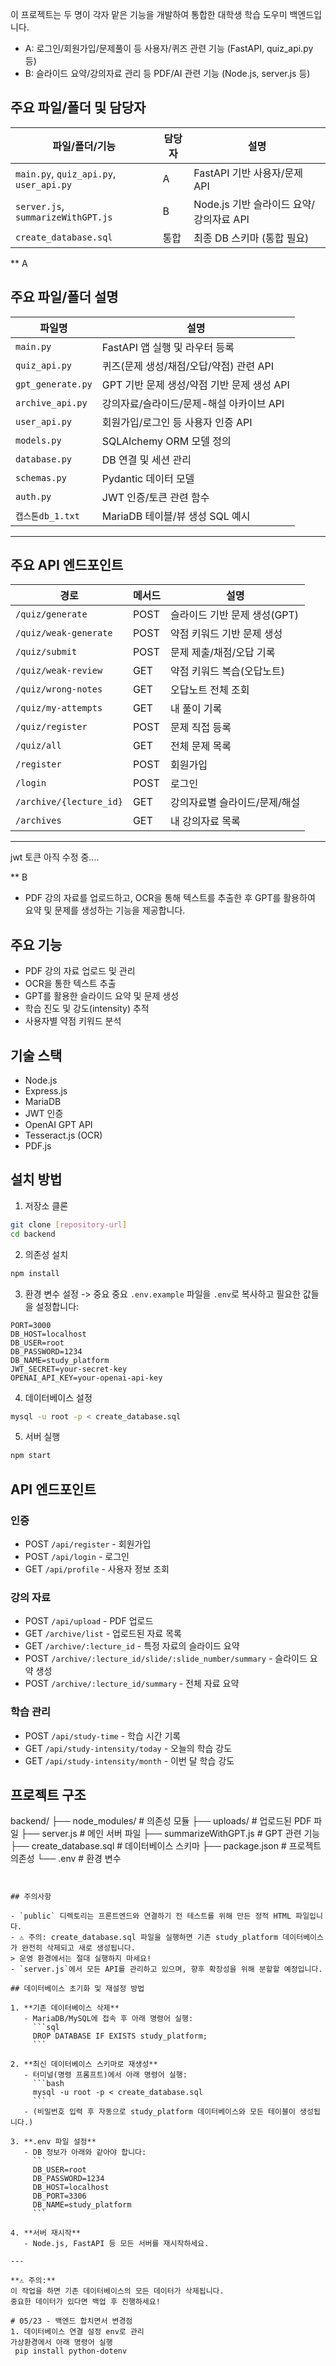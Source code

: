 이 프로젝트는 두 명이 각자 맡은 기능을 개발하여 통합한 대학생 학습 도우미 백엔드입니다.

- A: 로그인/회원가입/문제풀이 등 사용자/퀴즈 관련 기능 (FastAPI, quiz_api.py 등)
- B: 슬라이드 요약/강의자료 관리 등 PDF/AI 관련 기능 (Node.js, server.js 등)


## 주요 파일/폴더 및 담당자

| 파일/폴더/기능         | 담당자 | 설명 |
|------------------------|--------|------|
| `main.py`, `quiz_api.py`, `user_api.py` | A | FastAPI 기반 사용자/문제 API |
| `server.js`, `summarizeWithGPT.js`      | B | Node.js 기반 슬라이드 요약/강의자료 API |
| `create_database.sql`                   | 통합 | 최종 DB 스키마 (통합 필요) |

** A 
## 주요 파일/폴더 설명

| 파일명              | 설명                                      |
|---------------------|-------------------------------------------|
| `main.py`           | FastAPI 앱 실행 및 라우터 등록             |
| `quiz_api.py`       | 퀴즈(문제 생성/채점/오답/약점) 관련 API   |
| `gpt_generate.py`   | GPT 기반 문제 생성/약점 기반 문제 생성 API|
| `archive_api.py`    | 강의자료/슬라이드/문제-해설 아카이브 API  |
| `user_api.py`       | 회원가입/로그인 등 사용자 인증 API         |
| `models.py`         | SQLAlchemy ORM 모델 정의                  |
| `database.py`       | DB 연결 및 세션 관리                      |
| `schemas.py`        | Pydantic 데이터 모델                      |
| `auth.py`           | JWT 인증/토큰 관련 함수                   |
| `캡스톤db_1.txt`    | MariaDB 테이블/뷰 생성 SQL 예시           |

---

## 주요 API 엔드포인트

| 경로                      | 메서드 | 설명                       |
|---------------------------|--------|----------------------------|
| `/quiz/generate`          | POST   | 슬라이드 기반 문제 생성(GPT) |
| `/quiz/weak-generate`     | POST   | 약점 키워드 기반 문제 생성   |
| `/quiz/submit`            | POST   | 문제 제출/채점/오답 기록     |
| `/quiz/weak-review`       | GET    | 약점 키워드 복습(오답노트)   |
| `/quiz/wrong-notes`       | GET    | 오답노트 전체 조회           |
| `/quiz/my-attempts`       | GET    | 내 풀이 기록                 |
| `/quiz/register`          | POST   | 문제 직접 등록               |
| `/quiz/all`               | GET    | 전체 문제 목록               |
| `/register`               | POST   | 회원가입                     |
| `/login`                  | POST   | 로그인                       |
| `/archive/{lecture_id}`   | GET    | 강의자료별 슬라이드/문제/해설|
| `/archives`               | GET    | 내 강의자료 목록             |

---

jwt 토큰 아직 수정 중....

** B 

- PDF 강의 자료를 업로드하고, OCR을 통해 텍스트를 추출한 후 GPT를 활용하여 요약 및 문제를 생성하는 기능을 제공합니다.


## 주요 기능
- PDF 강의 자료 업로드 및 관리
- OCR을 통한 텍스트 추출
- GPT를 활용한 슬라이드 요약 및 문제 생성
- 학습 진도 및 강도(intensity) 추적
- 사용자별 약점 키워드 분석


## 기술 스택
- Node.js
- Express.js
- MariaDB
- JWT 인증
- OpenAI GPT API
- Tesseract.js (OCR)
- PDF.js


## 설치 방법

1. 저장소 클론
```bash
git clone [repository-url]
cd backend
```

2. 의존성 설치
```bash
npm install
```

3. 환경 변수 설정 -> 중요 중요 
`.env.example` 파일을 `.env`로 복사하고 필요한 값들을 설정합니다:
```env
PORT=3000
DB_HOST=localhost
DB_USER=root
DB_PASSWORD=1234
DB_NAME=study_platform
JWT_SECRET=your-secret-key
OPENAI_API_KEY=your-openai-api-key
```

4. 데이터베이스 설정
```bash
mysql -u root -p < create_database.sql
```

5. 서버 실행
```bash
npm start
```

## API 엔드포인트
### 인증
- POST `/api/register` - 회원가입
- POST `/api/login` - 로그인
- GET `/api/profile` - 사용자 정보 조회

### 강의 자료
- POST `/api/upload` - PDF 업로드
- GET `/archive/list` - 업로드된 자료 목록
- GET `/archive/:lecture_id` - 특정 자료의 슬라이드 요약
- POST `/archive/:lecture_id/slide/:slide_number/summary` - 슬라이드 요약 생성
- POST `/archive/:lecture_id/summary` - 전체 자료 요약

### 학습 관리
- POST `/api/study-time` - 학습 시간 기록
- GET `/api/study-intensity/today` - 오늘의 학습 강도
- GET `/api/study-intensity/month` - 이번 달 학습 강도


## 프로젝트 구조
backend/
├── node_modules/        # 의존성 모듈
├── uploads/            # 업로드된 PDF 파일
├── server.js           # 메인 서버 파일
├── summarizeWithGPT.js # GPT 관련 기능
├── create_database.sql # 데이터베이스 스키마
├── package.json        # 프로젝트 의존성
└── .env               # 환경 변수
```


## 주의사항

- `public` 디렉토리는 프론트엔드와 연결하기 전 테스트를 위해 만든 정적 HTML 파일입니다.
- ⚠️ 주의: create_database.sql 파일을 실행하면 기존 study_platform 데이터베이스가 완전히 삭제되고 새로 생성됩니다.
> 운영 환경에서는 절대 실행하지 마세요!
- `server.js`에서 모든 API를 관리하고 있으며, 향후 확장성을 위해 분할할 예정입니다.

## 데이터베이스 초기화 및 재설정 방법

1. **기존 데이터베이스 삭제**
   - MariaDB/MySQL에 접속 후 아래 명령어 실행:
     ```sql
     DROP DATABASE IF EXISTS study_platform;
     ```

2. **최신 데이터베이스 스키마로 재생성**
   - 터미널(명령 프롬프트)에서 아래 명령어 실행:
     ```bash
     mysql -u root -p < create_database.sql
     ```
   - (비밀번호 입력 후 자동으로 study_platform 데이터베이스와 모든 테이블이 생성됩니다.)

3. **.env 파일 설정**
   - DB 정보가 아래와 같아야 합니다:
     ```
     DB_USER=root
     DB_PASSWORD=1234
     DB_HOST=localhost
     DB_PORT=3306
     DB_NAME=study_platform
     ```

4. **서버 재시작**
   - Node.js, FastAPI 등 모든 서버를 재시작하세요.

---

**⚠️ 주의:**  
이 작업을 하면 기존 데이터베이스의 모든 데이터가 삭제됩니다.  
중요한 데이터가 있다면 백업 후 진행하세요!

# 05/23 - 백엔드 합치면서 변경점 
1. 데이터베이스 연결 설정 env로 관리 
가상환경에서 아래 명령어 실행 
 pip install python-dotenv 

 
